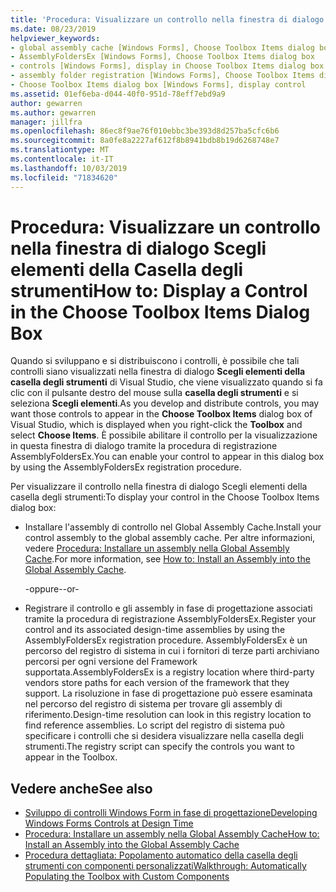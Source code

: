 ```yaml
---
title: 'Procedura: Visualizzare un controllo nella finestra di dialogo Scegli elementi della Casella degli strumenti'
ms.date: 08/23/2019
helpviewer_keywords:
- global assembly cache [Windows Forms], Choose Toolbox Items dialog box
- AssemblyFoldersEx [Windows Forms], Choose Toolbox Items dialog box
- controls [Windows Forms], display in Choose Toolbox Items dialog box
- assembly folder registration [Windows Forms], Choose Toolbox Items dialog box
- Choose Toolbox Items dialog box [Windows Forms], display control
ms.assetid: 01ef6eba-d044-40f0-951d-78eff7ebd9a9
author: gewarren
ms.author: gewarren
manager: jillfra
ms.openlocfilehash: 86ec8f9ae76f010ebbc3be393d8d257ba5cfc6b6
ms.sourcegitcommit: 8a0fe8a2227af612f8b8941bdb8b19d6268748e7
ms.translationtype: MT
ms.contentlocale: it-IT
ms.lasthandoff: 10/03/2019
ms.locfileid: "71834620"
---
```

# <a name="how-to-display-a-control-in-the-choose-toolbox-items-dialog-box"></a><span data-ttu-id="cc428-102">Procedura: Visualizzare un controllo nella finestra di dialogo Scegli elementi della Casella degli strumenti</span><span class="sxs-lookup"><span data-stu-id="cc428-102">How to: Display a Control in the Choose Toolbox Items Dialog Box</span></span>

<span data-ttu-id="cc428-103">Quando si sviluppano e si distribuiscono i controlli, è possibile che tali controlli siano visualizzati nella finestra di dialogo **Scegli elementi della casella degli strumenti** di Visual Studio, che viene visualizzato quando si fa clic con il pulsante destro del mouse sulla **casella degli strumenti** e si seleziona **Scegli elementi**.</span><span class="sxs-lookup"><span data-stu-id="cc428-103">As you develop and distribute controls, you may want those controls to appear in the **Choose Toolbox Items** dialog box of Visual Studio, which is displayed when you right-click the **Toolbox** and select **Choose Items**.</span></span> <span data-ttu-id="cc428-104">È possibile abilitare il controllo per la visualizzazione in questa finestra di dialogo tramite la procedura di registrazione AssemblyFoldersEx.</span><span class="sxs-lookup"><span data-stu-id="cc428-104">You can enable your control to appear in this dialog box by using the AssemblyFoldersEx registration procedure.</span></span>

<span data-ttu-id="cc428-105">Per visualizzare il controllo nella finestra di dialogo Scegli elementi della casella degli strumenti:</span><span class="sxs-lookup"><span data-stu-id="cc428-105">To display your control in the Choose Toolbox Items dialog box:</span></span>

- <span data-ttu-id="cc428-106">Installare l'assembly di controllo nel Global Assembly Cache.</span><span class="sxs-lookup"><span data-stu-id="cc428-106">Install your control assembly to the global assembly cache.</span></span> <span data-ttu-id="cc428-107">Per altre informazioni, vedere [Procedura: Installare un assembly nella Global Assembly Cache](../../app-domains/install-assembly-into-gac.md).</span><span class="sxs-lookup"><span data-stu-id="cc428-107">For more information, see [How to: Install an Assembly into the Global Assembly Cache](../../app-domains/install-assembly-into-gac.md).</span></span>

  <span data-ttu-id="cc428-108">-oppure-</span><span class="sxs-lookup"><span data-stu-id="cc428-108">-or-</span></span>

- <span data-ttu-id="cc428-109">Registrare il controllo e gli assembly in fase di progettazione associati tramite la procedura di registrazione AssemblyFoldersEx.</span><span class="sxs-lookup"><span data-stu-id="cc428-109">Register your control and its associated design-time assemblies by using the AssemblyFoldersEx registration procedure.</span></span> <span data-ttu-id="cc428-110">AssemblyFoldersEx è un percorso del registro di sistema in cui i fornitori di terze parti archiviano percorsi per ogni versione del Framework supportata.</span><span class="sxs-lookup"><span data-stu-id="cc428-110">AssemblyFoldersEx is a registry location where third-party vendors store paths for each version of the framework that they support.</span></span> <span data-ttu-id="cc428-111">La risoluzione in fase di progettazione può essere esaminata nel percorso del registro di sistema per trovare gli assembly di riferimento.</span><span class="sxs-lookup"><span data-stu-id="cc428-111">Design-time resolution can look in this registry location to find reference assemblies.</span></span> <span data-ttu-id="cc428-112">Lo script del registro di sistema può specificare i controlli che si desidera visualizzare nella casella degli strumenti.</span><span class="sxs-lookup"><span data-stu-id="cc428-112">The registry script can specify the controls you want to appear in the Toolbox.</span></span>

## <a name="see-also"></a><span data-ttu-id="cc428-113">Vedere anche</span><span class="sxs-lookup"><span data-stu-id="cc428-113">See also</span></span>

- [<span data-ttu-id="cc428-114">Sviluppo di controlli Windows Form in fase di progettazione</span><span class="sxs-lookup"><span data-stu-id="cc428-114">Developing Windows Forms Controls at Design Time</span></span>](developing-windows-forms-controls-at-design-time.md)
- [<span data-ttu-id="cc428-115">Procedura: Installare un assembly nella Global Assembly Cache</span><span class="sxs-lookup"><span data-stu-id="cc428-115">How to: Install an Assembly into the Global Assembly Cache</span></span>](../../app-domains/install-assembly-into-gac.md)
- [<span data-ttu-id="cc428-116">Procedura dettagliata: Popolamento automatico della casella degli strumenti con componenti personalizzati</span><span class="sxs-lookup"><span data-stu-id="cc428-116">Walkthrough: Automatically Populating the Toolbox with Custom Components</span></span>](walkthrough-automatically-populating-the-toolbox-with-custom-components.md)
